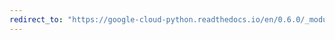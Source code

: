 ```yaml
---
redirect_to: "https://google-cloud-python.readthedocs.io/en/0.6.0/_modules/gcloud/datastore/dataset.html"
---
```

